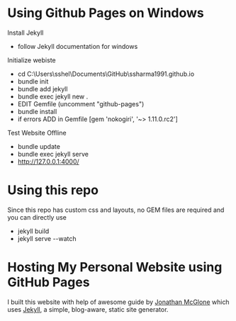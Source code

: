 # Using Github Pages on Windows
Install Jekyll
- follow Jekyll documentation for windows

Initialize webiste
- cd C:\Users\sshel\Documents\GitHub\ssharma1991.github.io
- bundle init
- bundle add jekyll
- bundle exec jekyll new .
- EDIT Gemfile (uncomment "github-pages")
- bundle install
- if errors ADD in Gemfile [gem 'nokogiri', '~> 1.11.0.rc2']

Test Website Offline
- bundle update
- bundle exec jekyll serve
- http://127.0.0.1:4000/


# Using this repo
Since this repo has custom css and layouts, no GEM files are required and you can directly use
- jekyll build
- jekyll serve --watch


# Hosting My Personal Website using GitHub Pages
I built this website with help of awesome guide by [Jonathan McGlone](http://jmcglone.com/guides/github-pages/) which uses [Jekyll](https://jekyllrb.com/docs/home/), a simple, blog-aware, static site generator.